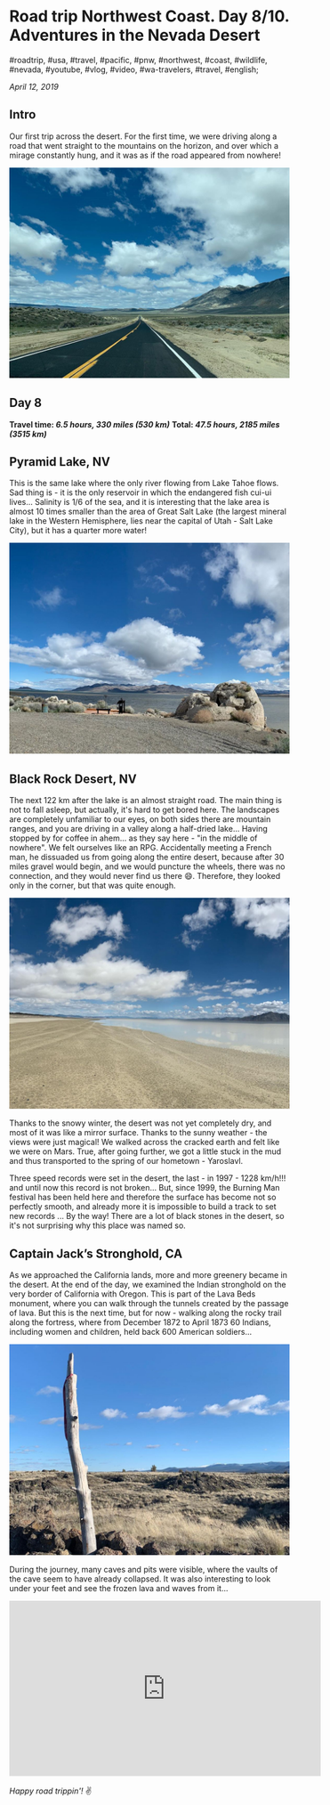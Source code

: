 # Road trip Northwest Coast. Day 8/10. Adventures in the Nevada Desert

#roadtrip, #usa, #travel, #pacific, #pnw, #northwest, #coast, #wildlife, #nevada, #youtube, #vlog, #video, #wa-travelers, #travel, #english;

_April 12, 2019_

## Intro

Our first trip across the desert. For the first time, we were driving along a road that went straight to the mountains on the horizon, and over which a mirage constantly hung, and it was as if the road appeared from nowhere!

![Nevada road](/images/road-trip-northwest-coast-day-8-10-adventures-in-the-nevada-desert/nevada_road.jpg)

## Day 8

**Travel time: _6.5 hours, 330 miles (530 km)_**
**Total: _47.5 hours, 2185 miles (3515 km)_**

## Pyramid Lake, NV

This is the same lake where the only river flowing from Lake Tahoe flows. Sad thing is - it is the only reservoir in which the endangered fish cui-ui lives... Salinity is 1/6 of the sea, and it is interesting that the lake area is almost 10 times smaller than the area of Great Salt Lake (the largest mineral lake in the Western Hemisphere, lies near the capital of Utah - Salt Lake City), but it has a quarter more water!

![Pyramid Lake, NV](/images/road-trip-northwest-coast-day-8-10-adventures-in-the-nevada-desert/pyramid_lake.jpg)

## Black Rock Desert, NV

The next 122 km after the lake is an almost straight road. The main thing is not to fall asleep, but actually, it's hard to get bored here. The landscapes are completely unfamiliar to our eyes, on both sides there are mountain ranges, and you are driving in a valley along a half-dried lake... Having stopped by for coffee in ahem... as they say here - "in the middle of nowhere". We felt ourselves like an RPG. Accidentally meeting a French man, he dissuaded us from going along the entire desert, because after 30 miles gravel would begin, and we would puncture the wheels, there was no connection, and they would never find us there 😄. Therefore, they looked only in the corner, but that was quite enough.

![Black Rock Desert, NV](/images/road-trip-northwest-coast-day-8-10-adventures-in-the-nevada-desert/black_rock_desert.jpg)

Thanks to the snowy winter, the desert was not yet completely dry, and most of it was like a mirror surface. Thanks to the sunny weather - the views were just magical! We walked across the cracked earth and felt like we were on Mars. True, after going further, we got a little stuck in the mud and thus transported to the spring of our hometown - Yaroslavl.

Three speed records were set in the desert, the last - in 1997 - 1228 km/h!!! and until now this record is not broken... But, since 1999, the Burning Man festival has been held here and therefore the surface has become not so perfectly smooth, and already more it is impossible to build a track to set new records ...
By the way! There are a lot of black stones in the desert, so it's not surprising why this place was named so.

## Captain Jack’s Stronghold, CA

As we approached the California lands, more and more greenery became in the desert. At the end of the day, we examined the Indian stronghold on the very border of California with Oregon. This is part of the Lava Beds monument, where you can walk through the tunnels created by the passage of lava. But this is the next time, but for now - walking along the rocky trail along the fortress, where from December 1872 to April 1873 60 Indians, including women and children, held back 600 American soldiers...

![Captain Jack’s Stronghold, CA](/images/road-trip-northwest-coast-day-8-10-adventures-in-the-nevada-desert/captain_jacks_stronghold.jpg)

During the journey, many caves and pits were visible, where the vaults of the cave seem to have already collapsed. It was also interesting to look under your feet and see the frozen lava and waves from it...

<iframe width="560" height="315" src="https://www.youtube.com/embed/YVMghcGKy7Q" frameborder="0" allow="accelerometer; autoplay; encrypted-media; gyroscope; picture-in-picture" allowfullscreen></iframe>

_Happy road trippin'!_ :v:
